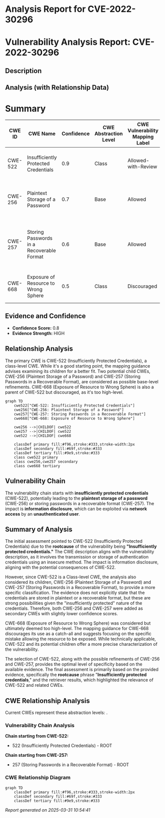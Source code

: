 # Analysis Report for CVE-2022-30296

# Vulnerability Analysis Report: CVE-2022-30296

## Description



## Analysis (with Relationship Data)

# Summary
| CWE ID | CWE Name | Confidence | CWE Abstraction Level | CWE Vulnerability Mapping Label | CWE-Vulnerability Mapping Notes |
|---|---|---|---|---|---|
| CWE-522 | Insufficiently Protected Credentials | 0.9 | Class | Allowed-with-Review | Examine children of this entry to see if there is a better fit |
| CWE-256 | Plaintext Storage of a Password | 0.7 | Base | Allowed | The application may be storing the credentials in plaintext. |
| CWE-257 | Storing Passwords in a Recoverable Format | 0.6 | Base | Allowed | The application may be storing the credentials in a recoverable format. |
| CWE-668 | Exposure of Resource to Wrong Sphere | 0.5 | Class | Discouraged | High-level, consider more specific CWEs. |

## Evidence and Confidence

*   **Confidence Score:** 0.8
*   **Evidence Strength:** HIGH

## Relationship Analysis
The primary CWE is CWE-522 (Insufficiently Protected Credentials), a class-level CWE. While it's a good starting point, the mapping guidance advises examining its children for a better fit. Two potential child CWEs, CWE-256 (Plaintext Storage of a Password) and CWE-257 (Storing Passwords in a Recoverable Format), are considered as possible base-level refinements. CWE-668 (Exposure of Resource to Wrong Sphere) is also a parent of CWE-522 but discouraged, as it's too high-level.

```mermaid
graph TD
    cwe522["CWE-522: Insufficiently Protected Credentials"]
    cwe256["CWE-256: Plaintext Storage of a Password"]
    cwe257["CWE-257: Storing Passwords in a Recoverable Format"]
    cwe668["CWE-668: Exposure of Resource to Wrong Sphere"]

    cwe256 -->|CHILDOF| cwe522
    cwe257 -->|CHILDOF| cwe522
    cwe522 -->|CHILDOF| cwe668

    classDef primary fill:#f96,stroke:#333,stroke-width:2px
    classDef secondary fill:#69f,stroke:#333
    classDef tertiary fill:#9e9,stroke:#333
    class cwe522 primary
    class cwe256,cwe257 secondary
    class cwe668 tertiary
```

## Vulnerability Chain
The vulnerability chain starts with **insufficiently protected credentials** (CWE-522), potentially leading to the **plaintext storage of a password** (CWE-256) or storing passwords in a recoverable format (CWE-257). The impact is **information disclosure**, which can be exploited via **network access** by an **unauthenticated user**.

## Summary of Analysis
The initial assessment pointed to CWE-522 (Insufficiently Protected Credentials) due to the **rootcause** of the vulnerability being **"Insufficiently protected credentials."** The CWE description aligns with the vulnerability description, as it involves the transmission or storage of authentication credentials using an insecure method. The impact is information disclosure, aligning with the potential consequences of CWE-522.

However, since CWE-522 is a Class-level CWE, the analysis also considered its children, CWE-256 (Plaintext Storage of a Password) and CWE-257 (Storing Passwords in a Recoverable Format), to provide a more specific classification. The evidence does not explicitly state that the credentials are stored in plaintext or a recoverable format, but these are strong possibilities given the "insufficiently protected" nature of the credentials. Therefore, both CWE-256 and CWE-257 were added as secondary CWEs with slightly lower confidence scores.

CWE-668 (Exposure of Resource to Wrong Sphere) was considered but ultimately deemed too high-level. The mapping guidance for CWE-668 discourages its use as a catch-all and suggests focusing on the specific mistake allowing the resource to be exposed. While technically applicable, CWE-522 and its potential children offer a more precise characterization of the vulnerability.

The selection of CWE-522, along with the possible refinements of CWE-256 and CWE-257, provides the optimal level of specificity based on the available evidence. The final assessment is primarily based on the provided evidence, specifically the **rootcause** phrase "**Insufficiently protected credentials**," and the retriever results, which highlighted the relevance of CWE-522 and related CWEs.


## CWE Relationship Analysis

Current CWEs represent these abstraction levels: .


### Vulnerability Chain Analysis

**Chain starting from CWE-522:**
- 522 (Insufficiently Protected Credentials) - ROOT


**Chain starting from CWE-257:**
- 257 (Storing Passwords in a Recoverable Format) - ROOT



### CWE Relationship Diagram

```mermaid
graph TD
    classDef primary fill:#f96,stroke:#333,stroke-width:2px
    classDef secondary fill:#69f,stroke:#333
    classDef tertiary fill:#9e9,stroke:#333
```



*Report generated on 2025-03-31 10:54:41*
